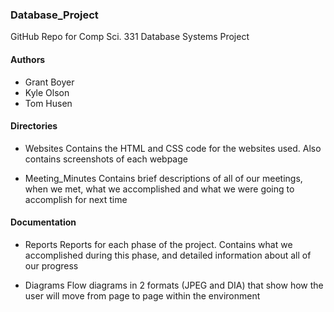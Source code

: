### Database_Project
GitHub Repo for Comp Sci. 331 Database Systems Project

#### Authors
* Grant Boyer
* Kyle Olson
* Tom Husen

#### Directories
* Websites
Contains the HTML and CSS code for the websites used. Also contains screenshots of each webpage

* Meeting_Minutes
Contains brief descriptions of all of our meetings, when we met, what we accomplished and what we were going to accomplish for next time

#### Documentation
* Reports
Reports for each phase of the project. Contains what we accomplished during this phase, and detailed information about all of our progress

* Diagrams
Flow diagrams in 2 formats (JPEG and DIA) that show how the user will move from page to page within the environment
